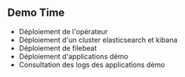 ## Demo Time

* Déploiement de l'opérateur
* Déploiement d'un cluster elasticsearch et kibana
* Déploiement de filebeat
* Déploiement d'applications démo
* Consultation des logs des applications démo



